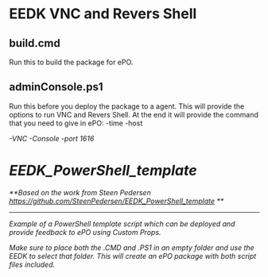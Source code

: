 # EEDK VNC and Revers Shell 
## build.cmd 
Run this to build the package for ePO.

## adminConsole.ps1
Run this before you deploy the package to a agent. This will provide the options to run VNC and Revers Shell. 
At the end it will provide the command that you need to give in ePO:
-time <minutes> -host <address> -VNC -Console -port 1616


# EEDK_PowerShell_template
**Based on the work from Steen Pedersen https://github.com/SteenPedersen/EEDK_PowerShell_template **
<!-- blank line -->
----
<!-- blank line -->
Example of a PowerShell template script which can be deployed and provide feedback to ePO using Custom Props.

Make sure to place both the .CMD and .PS1 in an empty folder and use the EEDK to select that folder.
This will create an ePO package with both script files included.
